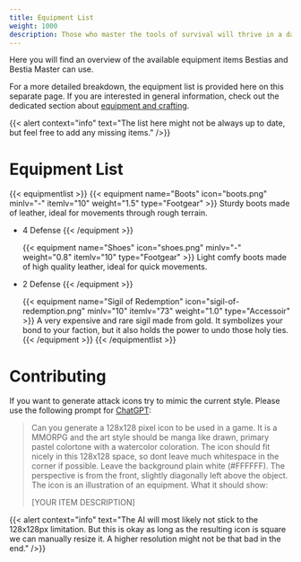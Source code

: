 ```yaml
---
title: Equipment List
weight: 1000
description: Those who master the tools of survival will thrive in a dangerous world. A list of all available attacks.
---
```


Here you will find an overview of the available equipment items Bestias and Bestia Master can use.

For a more detailed breakdown, the equipment list is provided here on this separate page. If you are interested in general information, check out the dedicated section about [equipment and crafting](/docs/mechanics/items).

{{< alert context="info" text="The list here might not be always up to date, but feel free to add any missing items." />}}

# Equipment List

{{< equipmentlist >}}
  {{< equipment name="Boots" icon="boots.png" minlv="-" itemlv="10" weight="1.5" type="Footgear" >}}
Sturdy boots made of leather, ideal for movements through rough terrain.

- 4 Defense
  {{< /equipment >}}

  {{< equipment name="Shoes" icon="shoes.png" minlv="-" weight="0.8" itemlv="10" type="Footgear" >}}
Light comfy boots made of high quality leather, ideal for quick movements.

- 2 Defense
  {{< /equipment >}}

  {{< equipment name="Sigil of Redemption" icon="sigil-of-redemption.png" minlv="10" itemlv="73" weight="1.0" type="Accessoir" >}}
  A very expensive and rare sigil made from gold. It symbolizes your bond to your faction, but it also holds the power to undo those holy ties.
  {{< /equipment >}}
{{< /equipmentlist >}}

# Contributing

If you want to generate attack icons try to mimic the current style. Please use the following prompt for [ChatGPT](https://chatgpt.com/):

> Can you generate a 128x128 pixel icon to be used in a game. It is a MMORPG and the art style should be manga like drawn, primary pastel colortone with a watercolor coloration.
> The icon should fit nicely in this 128x128 space, so dont leave much whitespace in the corner if possible. Leave the background plain white (#FFFFFF). The perspective is from the front, slightly diagonally left above the object.
> The icon is an illustration of an equipment. What it should show:
>
> [YOUR ITEM DESCRIPTION]

{{< alert context="info" text="The AI will most likely not stick to the 128x128px limitation. But this is okay as long as the resulting icon is square we can manually resize it. A higher resolution might not be that bad in the end." />}}